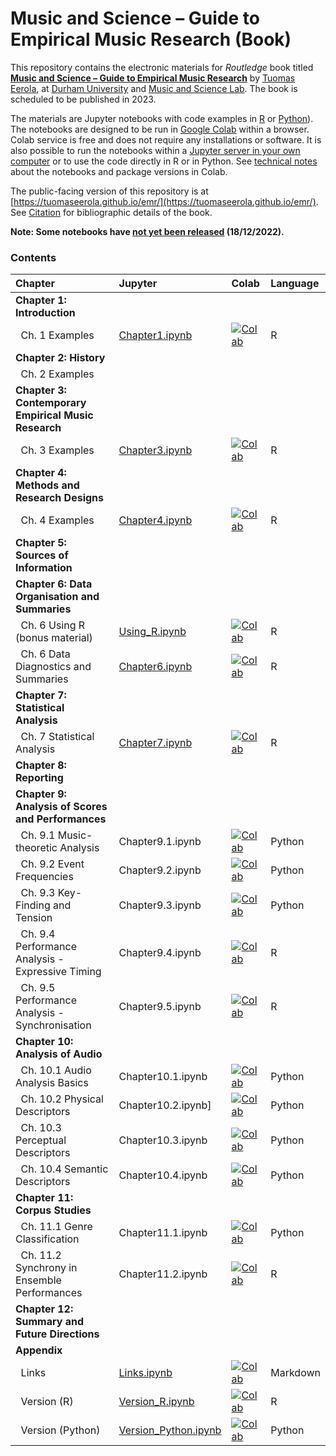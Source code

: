 # Music and Science – Guide to Empirical Music Research (Book)

This repository contains the electronic materials for _Routledge_ book titled **[Music and Science – Guide to Empirical Music Research](https://github.com/tuomaseerola/emr)** by [Tuomas Eerola](https://www.durham.ac.uk/staff/tuomas-eerola/), at [Durham University](https://www.durham.ac.uk) and [Music and Science Lab](https://musicscience.net). The book is scheduled to be published in 2023.

The materials are Jupyter notebooks with code examples in [R](https://www.r-project.org/) or [Python](https://www.python.org/)). The notebooks are designed to be run in [Google Colab](https://colab.research.google.com/) within a browser. Colab service is free and does not require any installations or software. It is also possible to run the notebooks within a [Jupyter server in your own computer](https://jupyter-notebook-beginner-guide.readthedocs.io/en/latest/index.html) or to use the code directly in R or in Python. See [technical notes](Technical.md) about the notebooks and package versions in Colab.

The public-facing version of this repository is at [https://tuomaseerola.github.io/emr/](https://tuomaseerola.github.io/emr/). See [Citation](citation.md) for bibliographic details of the book.

**Note: Some notebooks have <U>not yet been released</U> (18/12/2022).**

### Contents

| Chapter                                               | Jupyter  | Colab | Language |
|:------------------------------------------------------|:---------|:------|:---------|
| **Chapter 1: Introduction**                           |          |       |          |
| &nbsp;&nbsp;Ch. 1 Examples                            |[Chapter1.ipynb](https://github.com/tuomaseerola/emr/blob/main/Chapter1.ipynb)        |[![Colab](https://colab.research.google.com/assets/colab-badge.svg)](https://colab.research.google.com/github/tuomaseerola/emr/blob/master/Chapter1.ipynb)| R     |
| **Chapter 2: History**                                |          |       |          |
| &nbsp;&nbsp;Ch. 2 Examples                            |          |       |          |
| **Chapter 3: Contemporary Empirical Music Research**  |          |       |          |
| &nbsp;&nbsp;Ch. 3 Examples                            |[Chapter3.ipynb](https://github.com/tuomaseerola/emr/blob/main/Chapter3.ipynb)|[![Colab](https://colab.research.google.com/assets/colab-badge.svg)](https://colab.research.google.com/github/tuomaseerola/emr/blob/master/Chapter3.ipynb)| R     |
| **Chapter 4: Methods and Research Designs**           |          |       |          |
| &nbsp;&nbsp;Ch. 4 Examples                            |[Chapter4.ipynb](https://github.com/tuomaseerola/emr/blob/main/Chapter4.ipynb)|[![Colab](https://colab.research.google.com/assets/colab-badge.svg)](https://colab.research.google.com/github/tuomaseerola/emr/blob/master/Chapter4.ipynb)| R     |
| **Chapter 5: Sources of Information**                 |          |       |          |
| **Chapter 6: Data Organisation and Summaries**                          |          |       |          |
| &nbsp;&nbsp;Ch. 6 Using R (bonus material)            |[Using_R.ipynb](https://github.com/tuomaseerola/emr/blob/main/Using_R.ipynb)|[![Colab](https://colab.research.google.com/assets/colab-badge.svg)](https://colab.research.google.com/github/tuomaseerola/emr/blob/master/Using_R.ipynb)| R     |
| &nbsp;&nbsp;Ch. 6 Data Diagnostics and Summaries      |[Chapter6.ipynb](https://github.com/tuomaseerola/emr/blob/main/Chapter6.ipynb)|[![Colab](https://colab.research.google.com/assets/colab-badge.svg)](https://colab.research.google.com/github/tuomaseerola/emr/blob/master/Chapter6.ipynb)| R     |
| **Chapter 7: Statistical Analysis**                   |          |       |          |
| &nbsp;&nbsp;Ch. 7 Statistical Analysis                |[Chapter7.ipynb](https://github.com/tuomaseerola/emr/blob/main/Chapter7.ipynb)|[![Colab](https://colab.research.google.com/assets/colab-badge.svg)](https://colab.research.google.com/github/tuomaseerola/emr/blob/master/Chapter7.ipynb)| R     |
| **Chapter 8: Reporting**                              |          |       |          |
| **Chapter 9: Analysis of Scores and Performances**    |          |       |          |
| &nbsp;&nbsp;Ch. 9.1 Music-theoretic Analysis          |Chapter9.1.ipynb|[![Colab](https://colab.research.google.com/assets/colab-badge.svg)](https://colab.research.google.com/github/tuomaseerola/emr/blob/master/Ch1_examples.ipynb)| Python     |
| &nbsp;&nbsp;Ch. 9.2 Event Frequencies                 |Chapter9.2.ipynb|[![Colab](https://colab.research.google.com/assets/colab-badge.svg)](https://colab.research.google.com/github/tuomaseerola/emr/blob/master/Ch1_examples.ipynb)| Python     |
| &nbsp;&nbsp;Ch. 9.3 Key-Finding and Tension           |Chapter9.3.ipynb|[![Colab](https://colab.research.google.com/assets/colab-badge.svg)](https://colab.research.google.com/github/tuomaseerola/emr/blob/master/Ch1_examples.ipynb)| Python     |
| &nbsp;&nbsp;Ch. 9.4 Performance Analysis - Expressive Timing |Chapter9.4.ipynb|[![Colab](https://colab.research.google.com/assets/colab-badge.svg)](https://colab.research.google.com/github/tuomaseerola/emr/blob/master/Ch1_examples.ipynb)| R     |
| &nbsp;&nbsp;Ch. 9.5 Performance Analysis - Synchronisation   |Chapter9.5.ipynb|[![Colab](https://colab.research.google.com/assets/colab-badge.svg)](https://colab.research.google.com/github/tuomaseerola/emr/blob/master/Ch1_examples.ipynb)| R     |
| **Chapter 10: Analysis of Audio**                     |          |       |          |
| &nbsp;&nbsp;Ch. 10.1 Audio Analysis Basics            |Chapter10.1.ipynb |[![Colab](https://colab.research.google.com/assets/colab-badge.svg)](https://colab.research.google.com/github/tuomaseerola/emr/blob/master/Ch1_examples.ipynb)| Python     |
| &nbsp;&nbsp;Ch. 10.2 Physical Descriptors             |Chapter10.2.ipynb]    |[![Colab](https://colab.research.google.com/assets/colab-badge.svg)](https://colab.research.google.com/github/tuomaseerola/emr/blob/master/Ch1_examples.ipynb)| Python     |
| &nbsp;&nbsp;Ch. 10.3 Perceptual Descriptors           |Chapter10.3.ipynb|[![Colab](https://colab.research.google.com/assets/colab-badge.svg)](https://colab.research.google.com/github/tuomaseerola/emr/blob/master/Ch1_examples.ipynb)| Python     |
| &nbsp;&nbsp;Ch. 10.4 Semantic Descriptors             |Chapter10.4.ipynb|[![Colab](https://colab.research.google.com/assets/colab-badge.svg)](https://colab.research.google.com/github/tuomaseerola/emr/blob/master/Ch1_examples.ipynb)| Python     |
| **Chapter 11: Corpus Studies**                        |                 |       |          |
| &nbsp;&nbsp;Ch. 11.1 Genre Classification             |Chapter11.1.ipynb|[![Colab](https://colab.research.google.com/assets/colab-badge.svg)](https://colab.research.google.com/github/tuomaseerola/emr/blob/master/Ch1_examples.ipynb)| Python     |
| &nbsp;&nbsp;Ch. 11.2 Synchrony in Ensemble Performances|Chapter11.2.ipynb|[![Colab](https://colab.research.google.com/assets/colab-badge.svg)](https://colab.research.google.com/github/tuomaseerola/emr/blob/master/Ch1_examples.ipynb)| R     |
| **Chapter 12: Summary and Future Directions**                    |          |       |          |
| **Appendix**                                                        |          |       |          |
| &nbsp;&nbsp;Links                     |[Links.ipynb](https://github.com/tuomaseerola/emr/blob/main/Links.ipynb)|[![Colab](https://colab.research.google.com/assets/colab-badge.svg)](https://colab.research.google.com/github/tuomaseerola/emr/blob/master/Links.ipynb)| Markdown     |
| &nbsp;&nbsp;Version (R)                |[Version_R.ipynb](https://github.com/tuomaseerola/emr/blob/main/Version_R.ipynb)|[![Colab](https://colab.research.google.com/assets/colab-badge.svg)](https://colab.research.google.com/github/tuomaseerola/emr/blob/master/Version_R.ipynb)|R     |
| &nbsp;&nbsp;Version (Python)           |[Version_Python.ipynb](https://github.com/tuomaseerola/emr/blob/main/Version_Python.ipynb)|[![Colab](https://colab.research.google.com/assets/colab-badge.svg)](https://colab.research.google.com/github/tuomaseerola/emr/blob/master/Version_Python.ipynb)| Python     |

